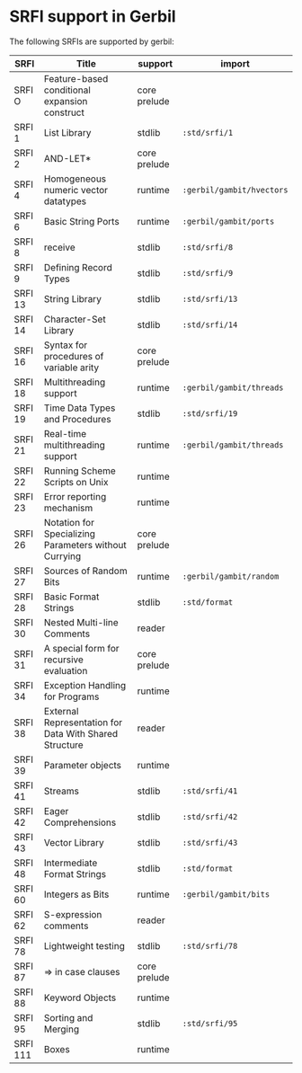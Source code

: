# SRFI support in Gerbil

The following SRFIs are supported by gerbil:

| SRFI | Title | support | import |
| ---- | ----- | ------- | ------ |
| SRFI  O | Feature-based conditional expansion construct | core prelude ||
| SRFI  1 | List Library | stdlib | `:std/srfi/1` |
| SRFI  2 | AND-LET* | core prelude ||
| SRFI  4 | Homogeneous numeric vector datatypes | runtime | `:gerbil/gambit/hvectors` |
| SRFI  6 | Basic String Ports | runtime | `:gerbil/gambit/ports` |
| SRFI  8 | receive | stdlib | `:std/srfi/8` |
| SRFI  9 | Defining Record Types | stdlib | `:std/srfi/9` |
| SRFI 13 | String Library | stdlib | `:std/srfi/13` |
| SRFI 14 | Character-Set Library | stdlib | `:std/srfi/14` |
| SRFI 16 | Syntax for procedures of variable arity | core prelude ||
| SRFI 18 | Multithreading support | runtime | `:gerbil/gambit/threads` |
| SRFI 19 | Time Data Types and Procedures | stdlib | `:std/srfi/19` |
| SRFI 21 | Real-time multithreading support | runtime | `:gerbil/gambit/threads` |
| SRFI 22 | Running Scheme Scripts on Unix | runtime ||
| SRFI 23 | Error reporting mechanism | runtime ||
| SRFI 26 | Notation for Specializing Parameters without Currying | core prelude ||
| SRFI 27 | Sources of Random Bits | runtime | `:gerbil/gambit/random` |
| SRFI 28 | Basic Format Strings | stdlib | `:std/format` |
| SRFI 30 | Nested Multi-line Comments | reader ||
| SRFI 31 | A special form for recursive evaluation | core prelude ||
| SRFI 34 | Exception Handling for Programs | runtime ||
| SRFI 38 | External Representation for Data With Shared Structure | reader |
| SRFI 39 | Parameter objects | runtime ||
| SRFI 41 | Streams | stdlib | `:std/srfi/41` |
| SRFI 42 | Eager Comprehensions | stdlib | `:std/srfi/42` |
| SRFI 43 | Vector Library | stdlib | `:std/srfi/43` |
| SRFI 48 | Intermediate Format Strings | stdlib | `:std/format` |
| SRFI 60 | Integers as Bits | runtime | `:gerbil/gambit/bits` |
| SRFI 62 | S-expression comments | reader ||
| SRFI 78 | Lightweight testing | stdlib | `:std/srfi/78` |
| SRFI 87 | => in case clauses | core prelude ||
| SRFI 88 | Keyword Objects | runtime ||
| SRFI 95 | Sorting and Merging | stdlib | `:std/srfi/95` |
| SRFI 111 | Boxes | runtime ||


